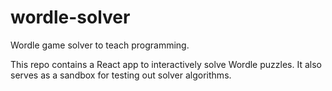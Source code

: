 # wordle-solver
Wordle game solver to teach programming.

This repo contains a React app to interactively solve Wordle puzzles. It also serves as a sandbox for testing out solver algorithms.

